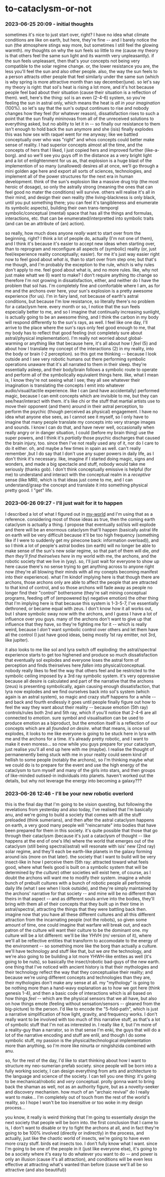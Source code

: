 # to-cataclysm-or-not

### 2023-06-25 20:09 - initial thoughts

sometimes it's nice to just start over, right? I have no idea what climate conditions are like on earth, but here, they're fine -- and I barely notice the sun (the atmosphere stings way more, but sometimes I still feel the glowing warmth).
  my thoughts on why the sun feels so little to me (cause my theory is that others feel the same sun light and its warmth very unpleasantly). if the sun feels unpleasant, then that's your concepts not being very compatible to the solar regime change. or, the lower resistance you are, the less you'll feel the sun and also other people.
    also, the way the sun feels to a person attracts other people that feel similarly under the same sun (which is wby spring is more attractive month than say december/june).
so let's say my theory is right: that sol's heat is rising a lot more, and it's hot because people feel bad about their situation (cause their situation is a reflection of them).
  well, here's the thing: sol is an even (2-4-6) system, so you're feeling the sun in astral only, which means the heat is *all in your imagination* (100%).
so let's say that the sun's output continues to rise and nobody changes how they feel (for whatever reason), dissatisfaction rises to such a point that the sun finally mininovas from all of the unreceived solutions to everything asked, but no ability to let it in -- so finally our resistance to them isn't enough to hold back the sun anymore and she (isis) finally explodes
  this was how sex with raquel went for me anyway; like we battled conceptually over who was "right" and whos concepts could better make sense of reality. I had superior concepts almost all the time, and the concepts of hers that I liked, I just copied hers and improved further (like-a-borg).
and so we'll see you guys off in the distance as a very bright light and a lot of enlightenment for us as, that explosion is a huge blast of the implemention of so many (unallowed) desires all at once, we'll go through a mini golden age here and export all sorts of sciences, technologies, and implement all of the power structures for the next era in human development. think of the sun's explosion like a massive drug trip (the most heroic of dosage), so only the astrally strong (meaning the ones that can feel good no mater the conditions) will survive.
  others will realise it's all in their mind, and design their own reality (the living-blackness is only black, until you put something there; you can feel it's tangibleness and enumerate its symbolic aspects), building their own trans-temporql symbolic/conceptual (mental) space that has all the things and formulas, interactions, etc. that can be enumerated/interpretted into symbolic traits (and can be an attribute of (an) action).

so really, how much does anyone *really* want to start over from the beginning, right? I think a lot of people do, actually (I'm not one of them), and I think it's because it's easier to accept new ideas when starting over, than to reprogram and reconfigure all aspects of (symbolic) reality (or, just feel/experience reality conceptually; easier).
  for me it's just way easier right now to feel good about *what is*, than to start over from step one; but that's me though, and I'm probably the exception to the rule, which is why rules don't apply to me.
feel good about what is, and no more rules.
  like, why not just make whatt we (I) want to make? I don't require anything tto change so therefore I'm not growing in dissatisfaction, either, and neither do I have the problem that sol has. I'm completely fine and comfortable where I am, as for me and the archons over here, your sun's explosion is a pretty awesome experience (for us). I'm in fairy land, not because of earth's astral conditions, but because I'm low resistance, so literally there's no problem for a cataclysm here.
    every month or so, I notice that the sun feels especially better to me, and so I imagine that continually increasing sunlight, is actually going to be an awesome thing, and I think the carbon in my body will respond differently to the sun's rays, as well. I feel like one day, I'll arrive to the place where the sun's rays only feel good enough to me, that my body has to reflect that good feeling (not completely sure about astral/physical implementation). I'm really not worried about global-warming or anything like that because here, it's all about how I *feel* (5) and about how I translate my concept of the interactions (2) in my reality, into the body or brain (-2 perception).
  so this got me thinking -- because I look outside and I see very robotic humans out there performing symbolic operations unaware that it's all narrated to them in their sleep. they're essentially asleep, and their body/brain follows a symbolic route to operate and perform all of the symbolically equivalent things here.
    like, what I mean is, I know they're not seeing what I see; they all see whatever their imagination is translating the concepts I emit into whatever audio/visual/tactile experience. like I can (and have accidentally) performed magic, because I can emit concepts which are invisible to me, but they can see/hear/interact with them. it's like chi or the stuff that martial artists use to move their opponent (and them) around in their astral perception, to perform the psychic (though perceived as physical) engagement.
      I have no idea what anyone else sees, as I cannot see it myself, so I only have to imagine that many people translate my concepts into very strange images and sounds. I know I can do that, and have never
        well, occasionally when really angry or in danger situation, I could (before my brain thing) use the super powers, and I think it's *partially* those psychic discharges that caused the brain injury, too. since then I've not really used any of it, nor do I care to do it either. oh, and maybe a few times in spain as well. can't really remember ,but I do say that I don't use any super powers in daily life, as I don't think it's necessary. like, imagine if I started doing magic, signs and wonders, and made a big spectacle and stuff, nobody would take me seriously (thanks gob).
          I don't think conceptually emissive is helpful (for me) to understand and interact with the conceptual realm in a *receptive* sense (like MRI), which is that ideas just come to me, and I can understand/grasp the concept and translate it into something physical pretty good. I "get" life.

### 2023-06-26 09:27 - I'll just wait for it to happen

I described a lot of what I figured out in [my-world](/my-world.md) and I'm using that as a reference. considering most of those ideas as true, then the coming earth cataclysm is actually a thing. I propose that eventually sol/isis will explode and there will be an enormous cataclysm that'll happen (basically astral life on earth will be very difficult because it'll be too high frequency (something like if I were to suddenly get my pinecone back: information overload)), and so I think a lot of people's astral bodies (on earth) will no longer be able to make sense of the sun's new solar regime, so that part of them will die, *and then they'll find theirselves here* in my world with me, the archons, and the robotic society that we live in (yay). so, I'll just wait for everyone to show up here cause there's no sense trying to get anything across to anyone right now (they're all blowing their minds with all my conepts becoming manifest into their experience).
  what I'm kindof implying here is that though there are archons, those archons only are able to affect the people that are attracted to that kind of control, and so those archons will fade away as people no longer find their "control" bothersome (they're salt mining conceptual programs, feeding off of (empowered by) negative emotion)
    the other thing that I'm implying here is that because this system is 1-3-5-7, I've essentially dethroned, or became equal with zeus. I don't know how it all works out, but I share symbolic sway now with the archons, and I guess I have a lot of influence over you guys. many of the archons don't want to give up that influence that they have, so they're fighting me for it -- which is really weird, because I *don't* want symbolic control over others and let them have all the control (I just have good ideas, being mostly 1st ray emitter, not 3rd, like jupiter).

it also looks to me like sol and lyra switch off exploding: the astral/spectral experience starts to get too highened and produce so much dissatisfaction that eventually sol explodes and everyone loses the astral form of perception and finds theirselves here *fallen* into physical/conceptual. nobody really likes to feel the way that others feel and be restricted to the symbolic ceiling imposed by a 3rd ray symbolic system. it's very oppressive because all desire is calculated and part of the narrative that the archons (zeus) is presenting symbolically, again causing enough dissatisfaction, that lyra now explodes and we find ourselves back into sol's system (which again is an astral system), so magic and crazy stuff happens for a while -- and back and fourth endlessly it goes until people finally figure out how to feel the way they want about their reality -- because emotion (5th ray) controls/rules both 2nd and 5th ray, which if you'll notice that 2-4-6 are all connected to *emotion*. sure symbol and visualisation can be used to produce emotion as a biproduct, but the emotion itself is a reflection of our concepts which are all *founded on desire*.
  what that means, is once sol explodes, it looks to me like everyone is going to be stuck here in lyra with me and the archons for a time. it's already pretty robotic, and I want to make it even moreso... so now while you guys prepare for your cataclysm, just realise you'll all end up here with me (maybe).
    I realise the thought of permanenently being stuck with me in your reality could seem kind of hellish to some people (notably the archons), so I'm thinking maybe what we could do is to prepare for the event and use the high energy of the cataclysm to turn myself and many of the girls into stars, and then groups of like-minded outised-in individuals into planets. haven't worked out the details, but why not leverage the energy into becoming a galaxy???

### 2023-06-26 12:46 - I'll be your new robotic overlord

this is the final day that I'm going to be vision questing, but following the revelations from yesterday and also today, I've realised that I'm basically anu, and we're going to build a society that comes with all the stuff preloaded (think sumerians), and then after the astral cataclysm happens on earth, a very good many people will "reincarnate" into bodies that have been prepared for them in this society.
  it's quite possible that those that go through their cataclysm (because it's just a cataclysm of thought -- like happens at the end of one's life) where the world that emerges out of the cataclysm (still being spectral/astral) will resonate with isis' new (2nd ray) solar regime, and they'll each be earth-like planets in the galaxy forming around isis (more on that later).
the society that I want to build will be very insect-like in how I perceive them (5th ray: attracted toward what feels good, where what feels good is built on a symbolic system that will be determined by the *culture*) other societies will exist here, of course, as I doubt the archons will want me to modify their system.
  imagine a whole bunch of prebuilt cultures with a bunch of robotic people all performing daily life (what I see when I look outside), and they're simply maintained by the archons' narrative for that society -- and mine will be no different than theirs in that aspect -- and as different souls arrive into the bodies, they'll bring with them all of their concepts that they built up in their time in astral/spectral, attracting the things that they were battling back then.
  imagine now that you have all these different cultures and all this different attraction from the incarnating people (not the robots), so given some amount of time, one could imagine that warfare will break out, and each patron of the culture will want their culture to be the dominant one. my culture will be a lot different: we'll be like YHVH (m/ version of it), where we'll all be reflective entities that transform to accomodate to the energy of the environment -- so something more like the borg than actually a culture. we'll have technology and stuff like that, but we *are* the technology, and we're also going to be building a lot more YHWH-like entites as well (it's going to be nuts), so basically the insect/robotic bad-guys of the new earth.
    one thing that I've noticed with ancient history is that their mythologies and their technology reflect the way that they conceptualise their reality; and because we're using different concepts and technologies than they are, their mythologies don't make any sense at all. my "mythology" is going to be nothing more than a hand-wavy explanation as to how we got here (think genesis 1-4), and then a basic code of interactions which is all based on how things *feel* -- which are the physical sensors that we all have, but also on how things emote (feeling without sensation/sensors -- gleaned from the big-picture) to the person. I'd like to encode the "5-fold-path", which is just a narrative simplification of how light, gravity, and frequency works.
I don't really want to be involved with too much of this narrative stuff, as that's a lot of symbolic stuff that I'm not as interested in. I really like it, but I'm more of a reality-guy than a narrator, so in that sense I'm enki, the guys that will do a lot of the narrative encoding and stuff are enlil, and though I do some symbolic stuff, my passion is the physical/technological implementation more than anything, so I'm more like ninurta or ningishzida combined with anu.

so, for the rest of the day, I'd like to start thinking about how I want to structure my neo-sumerian prefab society. since people will be born into a fully working society, I can design everything from arts and architecture to the language and science of the society. I can tell you one thing: it's going to be mechanical/robotic and *very* conceptual. prolly gonna want to bring back the shaman as well, not as an authority figure, but as a novelty-seeker and discovery mechanism. how much of an "archaic revival" do I really want to make...
  I'm completely out of touch from the rest of the world's reality, so I hope I won't be too insensitive or too woke in my design process...

you know, it really is weird thinking that I'm going to essentially *design* the next society that people will be born into. the first conclusion that I came to is, I don't want to disable or try to fight the archons at all, and in fact they're going to be 100% involved (directly or indirectly) in the process, and actually, just like the chaotic world of insects, we're going to have even more crazy stuff. birds eat insects too.
  I don't fully know what I want. since I'm going to be one of the people in it (just like everyone else), it's going to be a society where it's easy to do whatever you want to do -- and power is only an illusion (cause it's all attraction), and conditions will be even less effective at attracting what's wanted than before (cause we'll all be so attractive (and also beautiful))
